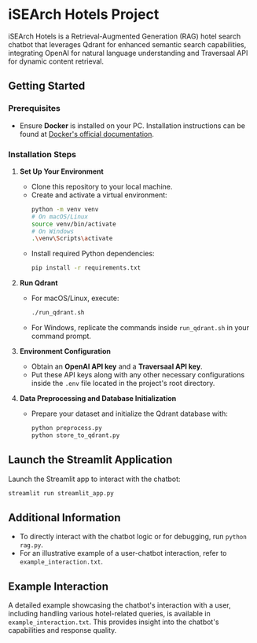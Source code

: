 # iSEArch Hotels Project

iSEArch Hotels is a Retrieval-Augmented Generation (RAG) hotel search chatbot that leverages Qdrant for enhanced semantic search capabilities, integrating OpenAI for natural language understanding and Traversaal API for dynamic content retrieval.

## Getting Started

### Prerequisites
- Ensure **Docker** is installed on your PC. Installation instructions can be found at [Docker's official documentation](https://docs.docker.com/engine/install/).

### Installation Steps

1. **Set Up Your Environment**
   - Clone this repository to your local machine.
   - Create and activate a virtual environment:
     ```bash
     python -m venv venv
     # On macOS/Linux
     source venv/bin/activate
     # On Windows
     .\venv\Scripts\activate
     ```
   - Install required Python dependencies:
     ```bash
     pip install -r requirements.txt
     ```

2. **Run Qdrant**
   - For macOS/Linux, execute:
     ```bash
     ./run_qdrant.sh
     ```
   - For Windows, replicate the commands inside `run_qdrant.sh` in your command prompt.

3. **Environment Configuration**
   - Obtain an **OpenAI API key** and a **Traversaal API key**.
   - Put these API keys along with any other necessary configurations inside the `.env` file located in the project's root directory.

4. **Data Preprocessing and Database Initialization**
   - Prepare your dataset and initialize the Qdrant database with:
     ```bash
     python preprocess.py
     python store_to_qdrant.py
     ```

## Launch the Streamlit Application
Launch the Streamlit app to interact with the chatbot:
```bash
streamlit run streamlit_app.py
```

## Additional Information
 - To directly interact with the chatbot logic or for debugging, run `python rag.py`.
 - For an illustrative example of a user-chatbot interaction, refer to `example_interaction.txt`.


## Example Interaction

A detailed example showcasing the chatbot's interaction with a user, including handling various hotel-related queries, is available in `example_interaction.txt`. This provides insight into the chatbot's capabilities and response quality.